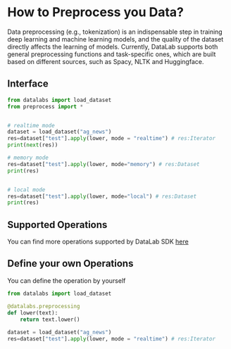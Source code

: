 # How to Preprocess you Data?

Data preprocessing (e.g., tokenization) is an indispensable step in training deep  learning and machine learning models,
and the quality of the dataset directly affects the learning of models. Currently, DataLab supports both general preprocessing functions
and task-specific ones, which are built based on different sources, such as Spacy, NLTK and Huggingface.

## Interface

```python
from datalabs import load_dataset
from preprocess import *


# realtime mode
dataset = load_dataset("ag_news")
res=dataset["test"].apply(lower, mode = "realtime") # res:Iterator
print(next(res))

# memory mode
res=dataset["test"].apply(lower, mode="memory") # res:Dataset
print(res)


# local mode
res=dataset["test"].apply(lower, mode="local") # res:Dataset
print(res)
```

## Supported Operations

You can find more operations supported by DataLab SDK [here](http://datalab.nlpedia.ai/operations)

## Define your own Operations

You can define the operation by yourself

```python
from datalabs import load_dataset

@datalabs.preprocessing
def lower(text):
    return text.lower()
    
dataset = load_dataset("ag_news")
res=dataset["test"].apply(lower, mode = "realtime") # res:Iterator    
    
```
